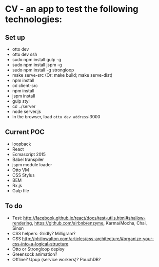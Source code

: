 # CV - an app to test the following technologies:

## Set up
* otto dev
* otto dev ssh
* sudo npm install gulp -g
* sudo npm install jspm -g
* sudo npm install -g strongloop
* make serve-src (Or: make build; make serve-dist)
* npm install
* cd client-src
* npm install
* jspm install
* gulp styl
* cd ../server
* node server.js
* In the browser, load `otto dev address`:3000

## Current POC
* loopback
* React
* Ecmascript 2015
* Babel transpiler
* jspm module loader
* Otto VM
* CSS Stylus
* BEM
* Rx.js
* Gulp file

## To do
* Test: http://facebook.github.io/react/docs/test-utils.html#shallow-rendering, https://github.com/airbnb/enzyme, Karma/Mocha, Chai, Sinon
* CSS helpers: Gridly? Milligram?
* CSS http://philipwalton.com/articles/css-architecture/#organize-your-css-into-a-logical-structure
* Otto or Strongloop deploy
* Greensock animation?
* Offline? Upup (service workers)? PouchDB?

